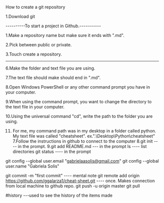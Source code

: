 How to create a git repository

1.Download git

----------To start a project in Github.-----------

1.Make a repository name but make sure it ends with ".md".

2.Pick between public or private.

3.Touch create a repository.


--------
6.Make the folder and text file you are using.

7.The text file should make should end in ".md".

8.Open Windows PowerShell or any other command prompt you have in your computer.

9.When using the command prompt, you want to change the directory to the text file in your computer.

10.Using the universal command "cd", write the path to the folder you are using.

11. For me, my command path was in my desktop in a folder called python. My text file was called "cheatsheet". ex.".\Desktop\Python\cheatsheet\"
7.Follow the instructions in github to connect to the computer
8.git init  ----  in the prompt.
9.git add README.md --- in the prompt
ls  ---- list directories
git status ---- in the prompt

git config --global user.email "gabrielaasolis@gmail.com"
git config --global user.name "Gabriela Solis"

git commit -m "first commit" ---- mental note
git remote add origin https://github.com/ggalarza1/cheat-sheet.git   ---- once. Makes connection from local machine to github repo.
git push -u origin master
git pull

#history ---used to see the history of the items made
